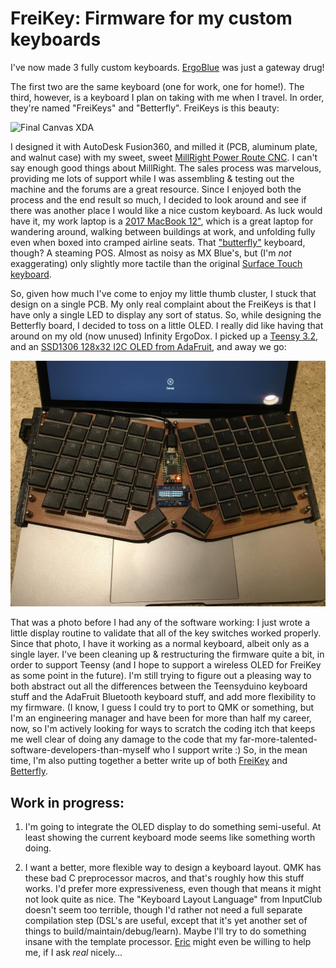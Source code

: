 # FreiKey: Firmware for my custom keyboards
I've now made 3 fully custom keyboards. [ErgoBlue](https://github.com/kevinfrei/ErgoBlue) was just a gateway drug!

The first two are the same keyboard (one for work, one for home!). The third,
however, is a keyboard I plan on taking with me when I travel. In order, they're
named "FreiKeys" and "Betterfly". FreiKeys is this beauty:

![Final Canvas XDA](docs/FinalCanvasXDA.jpg)

I designed it with AutoDesk Fusion360, and milled it (PCB, aluminum plate, and
walnut case) with my sweet, sweet [MillRight Power Route
CNC](https://millrightcnc.com/product/millright-cnc-power-route-kit-bundle/). I
can't say enough good things about MillRight. The sales process was marvelous,
providing me lots of support while I was assembling & testing out the machine
and the forums are a great resource. Since I enjoyed both the process and the
end result so much, I decided to look around and see if there was another place
I would like a nice custom keyboard. As luck would have it, my work laptop is a
[2017 MacBook 12"](https://support.apple.com/kb/sp757), which is a great laptop
for wandering around, walking between buildings at work, and unfolding fully
even when boxed into cramped airline seats. That
["butterfly"](https://bgr.com/2018/07/14/macbook-pro-2018-butterfly-keyboard-fixed-ifixit/)
keyboard, though? A steaming POS. Almost as noisy as MX Blue's, but (I'm *not*
exaggerating) only slightly more tactile than the original [Surface Touch
keyboard](https://support.microsoft.com/en-us/help/4039633/surface-touch-cover).

So, given how much I've come to enjoy my little thumb cluster, I stuck that
design on a single PCB. My only real complaint about the FreiKeys is that I have
only a single LED to display any sort of status. So, while designing the
Betterfly board, I decided to toss on a little OLED. I really did like having
that around on my old (now unused) Infinity ErgoDox. I picked up a [Teensy
3.2](https://www.pjrc.com/store/teensy32.html), and an [SSD1306 128x32 I2C OLED
from AdaFruit](https://www.adafruit.com/product/931), and away we go:

![Betterfly](docs/Betterfly.jpg)

That was a photo before I had any of the software working: I just wrote a little
display routine to validate that all of the key switches worked properly. Since
that photo, I have it working as a normal keyboard, albeit only as a single
layer. I've been cleaning up & restructuring the firmware quite a bit, in order
to support Teensy (and I hope to support a wireless OLED for FreiKey as some
point in the future). I'm still trying to figure out a pleasing way to both
abstract out all the differences between the Teensyduino keyboard stuff and the
AdaFruit Bluetooth keyboard stuff, and add more flexibility to my firmware. (I
know, I guess I could try to port to QMK or something, but I'm an engineering
manager and have been for more than half my career, now, so I'm actively looking
for ways to scratch the coding itch that keeps me well clear of doing any damage
to the code that my far-more-talented-software-developers-than-myself who I
support write :) So, in the mean time, I'm also putting together a better write
up of both [FreiKey](FreiKeys.md) and [Betterfly](Betterfly.md).

## Work in progress:

1. I'm going to integrate the OLED display to do something semi-useful. At least
showing the current keyboard mode seems like something worth doing.

2. I want a better, more flexible way to design a keyboard layout. QMK has these
bad C preprocessor macros, and that's roughly how this stuff works. I'd prefer
more expressiveness, even though that means it might not look quite as nice. The
"Keyboard Layout Language" from InputClub doesn't seem too terrible, though I'd
rather not need a full separate compilation step (DSL's are useful, except that
it's yet another set of things to build/maintain/debug/learn). Maybe I'll try to
do something insane with the template processor. [Eric](http://ericniebler.com)
might even be willing to help me, if I ask *real* nicely...
